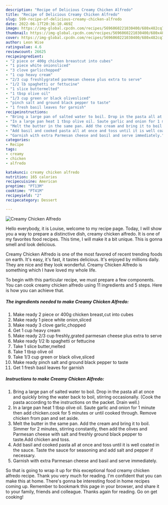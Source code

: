 ```yaml
---
description: "Recipe of Delicious Creamy Chicken Alfredo"
title: "Recipe of Delicious Creamy Chicken Alfredo"
slug: 599-recipe-of-delicious-creamy-chicken-alfredo
date: 2022-06-17T20:36:10.469Z
image: https://img-global.cpcdn.com/recipes/5696060221030400/680x482cq70/creamy-chicken-alfredo-recipe-main-photo.jpg
thumbnail: https://img-global.cpcdn.com/recipes/5696060221030400/680x482cq70/creamy-chicken-alfredo-recipe-main-photo.jpg
cover: https://img-global.cpcdn.com/recipes/5696060221030400/680x482cq70/creamy-chicken-alfredo-recipe-main-photo.jpg
author: Leon Wise
ratingvalue: 4.6
reviewcount: 26625
recipeingredient:
- "2 piece or 400g chicken breastcut into cubes"
- "1 piece white onionsliced"
- "3 clove garlicchopped"
- "1 cup heavy cream"
- "2/3 cup freshlygrated parmesan cheese plus extra to serve"
- "1/2 lb spaghetti or fettucine"
- "1 slice buttermelted"
- "1 tbsp olive oil"
- "1/3 cup green or black olivesliced"
- "pinch salt and ground black pepper to taste"
- "1 fresh basil leaves for garnish"
recipeinstructions:
- "Bring a large pan of salted water to boil. Drop in the pasta all at once and quickly bring the water back to boil, stirring occasionally. (Cook the pasta according to the instructions on the packet. Drain well.)"
- "In a large pan heat 1 tbsp olive oil. Saute garlic and onion for 1 minute then add chicken.cook for 5 minutes or until cooked through. Remove chicken from pan and set aside."
- "Melt the butter in the same pan. Add the cream and bring it to boil. Simmer for 2 minutes, stirring constantly, then add the olives and Parmesan cheese with salt and freshly ground black pepper to taste.Add chicken and toss."
- "Add basil and cooked pasta all at once and toss until it is well coated in the sauce. Taste the sauce for seasoning and add salt and pepper if necessary."
- "Garnish with extra Parmesan cheese and basil and serve immediately."
categories:
- Recipe
tags:
- creamy
- chicken
- alfredo

katakunci: creamy chicken alfredo 
nutrition: 165 calories
recipecuisine: American
preptime: "PT13M"
cooktime: "PT41M"
recipeyield: "2"
recipecategory: Dessert

---
```



![Creamy Chicken Alfredo](https://img-global.cpcdn.com/recipes/5696060221030400/680x482cq70/creamy-chicken-alfredo-recipe-main-photo.jpg)

Hello everybody, it is Louise, welcome to my recipe page. Today, I will show you a way to prepare a distinctive dish, creamy chicken alfredo. It is one of my favorites food recipes. This time, I will make it a bit unique. This is gonna smell and look delicious.



Creamy Chicken Alfredo is one of the most favored of recent trending foods on earth. It's easy, it's fast, it tastes delicious. It's enjoyed by millions daily. They are nice and they look wonderful. Creamy Chicken Alfredo is something which I have loved my whole life.


To begin with this particular recipe, we must prepare a few components. You can cook creamy chicken alfredo using 11 ingredients and 5 steps. Here is how you can achieve that.

<!--inarticleads1-->

##### The ingredients needed to make Creamy Chicken Alfredo:

1. Make ready 2 piece or 400g chicken breast,cut into cubes
1. Make ready 1 piece white onion,sliced
1. Make ready 3 clove garlic,chopped
1. Get 1 cup heavy cream
1. Make ready 2/3 cup freshly,grated parmesan cheese plus extra to serve
1. Make ready 1/2 lb spaghetti or fettucine
1. Take 1 slice butter,melted
1. Take 1 tbsp olive oil
1. Take 1/3 cup green or black olive,sliced
1. Make ready pinch salt and ground black pepper to taste
1. Get 1 fresh basil leaves for garnish




<!--inarticleads2-->

##### Instructions to make Creamy Chicken Alfredo:

1. Bring a large pan of salted water to boil. Drop in the pasta all at once and quickly bring the water back to boil, stirring occasionally. (Cook the pasta according to the instructions on the packet. Drain well.)
1. In a large pan heat 1 tbsp olive oil. Saute garlic and onion for 1 minute then add chicken.cook for 5 minutes or until cooked through. Remove chicken from pan and set aside.
1. Melt the butter in the same pan. Add the cream and bring it to boil. Simmer for 2 minutes, stirring constantly, then add the olives and Parmesan cheese with salt and freshly ground black pepper to taste.Add chicken and toss.
1. Add basil and cooked pasta all at once and toss until it is well coated in the sauce. Taste the sauce for seasoning and add salt and pepper if necessary.
1. Garnish with extra Parmesan cheese and basil and serve immediately.




So that is going to wrap it up for this exceptional food creamy chicken alfredo recipe. Thank you very much for reading. I'm confident that you can make this at home. There's gonna be interesting food in home recipes coming up. Remember to bookmark this page in your browser, and share it to your family, friends and colleague. Thanks again for reading. Go on get cooking!
